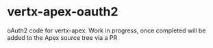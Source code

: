 # vertx-apex-oauth2
oAuth2 code for vertx-apex. Work in progress, once completed will be added to the Apex source tree via a PR
